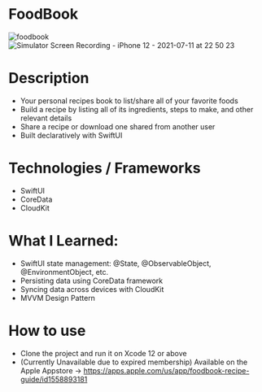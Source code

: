 # FoodBook

![foodbook](https://user-images.githubusercontent.com/47906114/125223649-221b7d80-e29a-11eb-8944-0dde012f5f68.jpeg)
![Simulator Screen Recording - iPhone 12 - 2021-07-11 at 22 50 23](https://user-images.githubusercontent.com/47906114/125223828-6a3aa000-e29a-11eb-83ae-c77ea8c85d30.gif)

# Description

* Your personal recipes book to list/share all of your favorite foods
* Build a recipe by listing all of its ingredients, steps to make, and other relevant details
* Share a recipe or download one shared from another user
* Built declaratively with SwiftUI

# Technologies / Frameworks

* SwiftUI
* CoreData
* CloudKit

# What I Learned:

* SwiftUI state management: @State, @ObservableObject, @EnvironmentObject, etc.
* Persisting data using CoreData framework
* Syncing data across devices with CloudKit
* MVVM Design Pattern

# How to use

* Clone the project and run it on Xcode 12 or above
* (Currently Unavailable due to expired membership) Available on the Apple Appstore -> https://apps.apple.com/us/app/foodbook-recipe-guide/id1558893181
